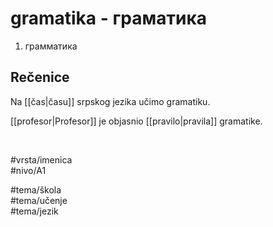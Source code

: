# gramatika - граматика

1. грамматика  

## Rečenice

Na [[čas|času]] srpskog jezika učimo gramatiku.  

[[profesor|Profesor]] je objasnio [[pravilo|pravila]] gramatike.  

<br>

#vrsta/imenica  
#nivo/A1  

#tema/škola  
#tema/učenje  
#tema/jezik  
